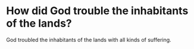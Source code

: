 # How did God trouble the inhabitants of the lands?

God troubled the inhabitants of the lands with all kinds of suffering. 
